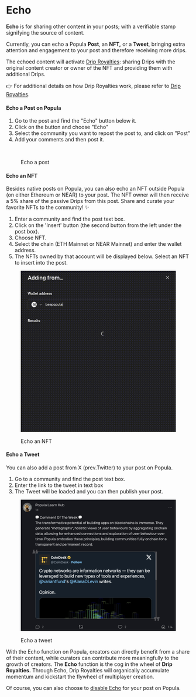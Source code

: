 # Echo

**Echo** is for sharing other content in your posts; with a verifiable stamp signifying the source of content.

Currently, you can echo a Popula **Post**, an **NFT,** or a **Tweet**, bringing extra attention and engagement to your post and therefore receiving more drips.

The echoed content will activate [Drip Royalties](../drips-and-drip-royalties/drip-royalties.md): sharing Drips with the original content creator or owner of the NFT and providing them with additional Drips.

👉 For additional details on how Drip Royalties work, please refer to [Drip Royalties](../drips-and-drip-royalties/drip-royalties.md).



#### Echo a Post on Popula

1. Go to the post and find the "Echo" button below it.
2. Click on the button and choose "Echo"
3. Select the community you want to repost the post to, and click on "Post"
4. Add your comments and then post it.

<figure><img src="../.gitbook/assets/echo post.gif" alt=""><figcaption><p>Echo a post</p></figcaption></figure>

#### Echo an NFT

Besides native posts on Popula, you can also echo an NFT outside Popula (on either Ethereum or NEAR) to your post. The NFT owner will then receive a 5% share of the passive Drips from this post. Share and curate your favorite NFTs to the community! ✨

1. Enter a community and find the post text box.
2. Click on the 'Insert' button (the second button from the left under the post box).
3. Choose NFT.
4. Select the chain (ETH Mainnet or NEAR Mainnet) and enter the wallet address.
5. The NFTs owned by that account will be displayed below. Select an NFT to insert into the post.

<figure><img src="../.gitbook/assets/echo near nft.gif" alt=""><figcaption><p>Echo an NFT</p></figcaption></figure>

#### Echo a Tweet

You can also add a post from X (prev.Twitter) to your post on Popula.

1. Go to a community and find the post text box.
2. Enter the link to the tweet in text box
3. The Tweet will be loaded and you can then publish your post.

<figure><img src="../.gitbook/assets/image (22).png" alt=""><figcaption><p>Echo a tweet</p></figcaption></figure>

With the Echo function on Popula, creators can directly benefit from a share of their content, while curators can contribute more meaningfully to the growth of creators. The **Echo** function is the cog in the wheel of **Drip Royalties.** Through Echo, Drip Royalties will organically accumulate momentum and kickstart the flywheel of multiplayer creation.

Of course, you can also choose to [disable Echo](post.md#set-post-drip-royalties) for your post on Popula.



####

